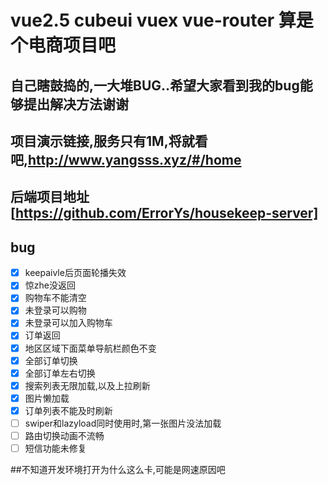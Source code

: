 # vue2.5 cubeui vuex vue-router 算是个电商项目吧
## 自己瞎鼓捣的,一大堆BUG..希望大家看到我的bug能够提出解决方法谢谢
## 项目演示链接,服务只有1M,将就看吧,http://www.yangsss.xyz/#/home


## 后端项目地址 [https://github.com/ErrorYs/housekeep-server]

## bug
- [X] keepaivle后页面轮播失效
- [x] 惊zhe没返回
- [X] 购物车不能清空 
- [X] 未登录可以购物
- [x] 未登录可以加入购物车
- [X] 订单返回
- [X] 地区区域下面菜单导航栏颜色不变
- [x] 全部订单切换
- [X] 全部订单左右切换
- [X] 搜索列表无限加载,以及上拉刷新
- [X] 图片懒加载
- [X] 订单列表不能及时刷新
- [ ] swiper和lazyload同时使用时,第一张图片没法加载
- [ ] 路由切换动画不流畅
- [ ] 短信功能未修复

##不知道开发环境打开为什么这么卡,可能是网速原因吧

